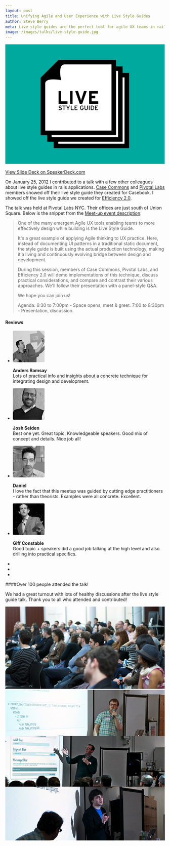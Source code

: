 ```yaml
---
layout: post
title: Unifying Agile and User Experience with Live Style Guides
author: Steve Berry
meta: Live style guides are the perfect tool for agile UX teams in rails applications.
image: /images/talks/live-style-guide.jpg
---
```


<img src="/images/talks/live-style-guide.jpg" alt="Live style guide" class="scale-with-grid"/>

<a href="http://speakerdeck.com/u/thoughtmerchant/p/unifying-agile-and-ux-with-live-style-guides" target="blank" class="linkbox">View Slide Deck on SpeakerDeck.com</a>

<p>On January 25, 2012 I contributed to a talk with a few other colleagues about live style guides in rails applications. <a href="http://casecommons.org/" target="blank">Case Commons</a> and <a href="http://www.pivotallabs.com" target="blank">Pivotal Labs</a> members showed off their live style guide they created for Casebook. I showed off the live style guide we created for <a href="http://efficiency20.com/" target="blank">Efficiency 2.0</a>.</p>
<p>The talk was held at Pivotal Labs NYC. Their offices are just south of Union Square. Below is the snippet from the <a href="http://www.meetup.com/Agile-Experience-Design/events/47644772/" target="blank">Meet-up event description</a>:</p>

> One of the many emergent Agile UX tools enabling teams to more effectively design while building is the Live Style Guide.
>
> It's a great example of applying Agile thinking to UX practice. Here, instead of documenting UI patterns in a traditional static document, the style guide is built using the actual production technology, making it a living and continuously evolving bridge between design and development.
>
> During this session, members of Case Commons, Pivotal Labs, and Efficiency 2.0 will demo implementations of this technique, discuss practical considerations, and compare and contrast their various approaches.  We'll follow their presentation with a panel-style Q&A.
>
> We hope you can join us!
>
> Agenda:
> 6:30 to 7:00pm - Space opens, meet & greet.
> 7:00 to 8:30pm - Presentation, discussion.

<h4 class="reviews">Reviews </h4>
<ul class="review-list row">
  <li class="six columns alpha">
    <img src="/images/talks/anders.png" alt="anders ramsay"/>
    <p><b>Anders Ramsay</b><br/>Lots of practical info and insights about a concrete technique for integrating design and development.</p>
  </li>
  <li class="six columns omega">
    <img src="/images/talks/josh.png" alt="Josh Seiden"/>
    <p><b>Josh Seiden</b><br/>Best one yet. Great topic. Knowledgeable speakers. Good mix of concept and details. Nice job all!</p>
  </li>
  <li class="six columns alpha">
    <img src="/images/talks/daniel.png" alt="daniel"/>
    <p><b>Daniel</b><br/>I love the fact that this meetup was guided by cutting edge practitioners - rather than theorists. Examples were all concrete. Excellent.</p>
  </li>
  <li class="six columns omega">
    <img src="/images/talks/giff.png" alt="Giff Constable"/>
    <p><b>Giff Constable</b><br/>Good topic + speakers did a good job talking at the high level and also drilling into practical specifics.</p>
  </li>


  <li></li>
  <li></li>
  <li></li>

</ul>

####Over 100 people attended the talk!

We had a great turnout with lots of healthy discussions after the live style guide talk. Thank you to all who attended and contributed!

<img src="/images/talks/live-style-guide-crowd.jpg" alt="Live style guide crowd" class="scale-with-grid"/>
<img src="/images/talks/grant-andy-steve.jpg" alt="Live style guide speakers grant andy and steve" class="scale-with-grid"/>